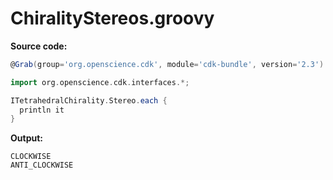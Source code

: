# ChiralityStereos.groovy
**Source code:**
```groovy
@Grab(group='org.openscience.cdk', module='cdk-bundle', version='2.3')

import org.openscience.cdk.interfaces.*;

ITetrahedralChirality.Stereo.each {
  println it
}
```
**Output:**
```plain
CLOCKWISE
ANTI_CLOCKWISE
```
